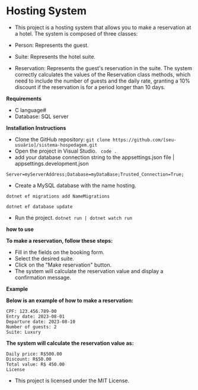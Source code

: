 # Hosting System

- This project is a hosting system that allows you to make a reservation at a hotel. The system is composed of three classes:

- Person: Represents the guest.
- Suite: Represents the hotel suite.
- Reservation: Represents the guest's reservation in the suite.
The system correctly calculates the values of the Reservation class methods, which need to include the number of guests and the daily rate, granting a 10% discount if the reservation is for a period longer than 10 days.

**Requirements**

- C language#
- Database: SQL server

**Installation Instructions**

- Clone the GitHub repository:
```git clone https://github.com/[seu-usuário]/sistema-hospedagem.git ```
- Open the project in Visual Studio.
``` code .```
- add your database connection string to the appsettings.json file | appsettings.development.json
```
Server=myServerAddress;Database=myDataBase;Trusted_Connection=True;
```
- Create a MySQL database with the name hosting.
```
dotnet ef migrations add NameMigrations
```
```
dotnet ef database update
```
- Run the project.
```dotnet run | dotnet watch run```

**how to use**

**To make a reservation, follow these steps:**

- Fill in the fields on the booking form.
- Select the desired suite.
- Click on the "Make reservation" button.
- The system will calculate the reservation value and display a confirmation message.

**Example**

**Below is an example of how to make a reservation:**

```Name: João da Silva
CPF: 123.456.789-00
Entry date: 2023-08-01
Departure date: 2023-08-10
Number of guests: 2
Suite: Luxury
```

**The system will calculate the reservation value as:**

```
Daily price: R$500.00
Discount: R$50.00
Total value: R$ 450.00
License
```
- This project is licensed under the MIT License.
